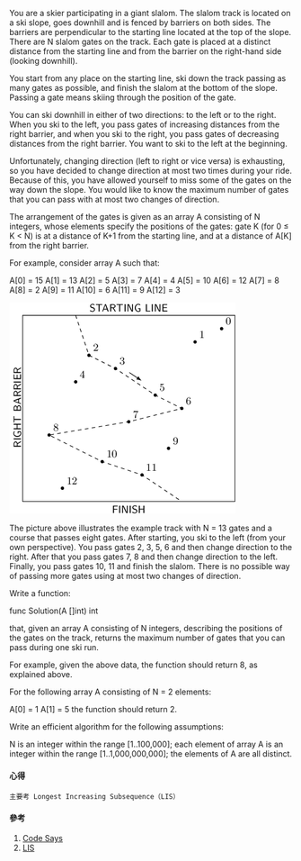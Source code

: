 You are a skier participating in a giant slalom. The slalom track is located on a ski slope, goes downhill and is fenced by barriers on both sides. The barriers are perpendicular to the starting line located at the top of the slope. There are N slalom gates on the track. Each gate is placed at a distinct distance from the starting line and from the barrier on the right-hand side (looking downhill).

You start from any place on the starting line, ski down the track passing as many gates as possible, and finish the slalom at the bottom of the slope. Passing a gate means skiing through the position of the gate.

You can ski downhill in either of two directions: to the left or to the right. When you ski to the left, you pass gates of increasing distances from the right barrier, and when you ski to the right, you pass gates of decreasing distances from the right barrier. You want to ski to the left at the beginning.

Unfortunately, changing direction (left to right or vice versa) is exhausting, so you have decided to change direction at most two times during your ride. Because of this, you have allowed yourself to miss some of the gates on the way down the slope. You would like to know the maximum number of gates that you can pass with at most two changes of direction.

The arrangement of the gates is given as an array A consisting of N integers, whose elements specify the positions of the gates: gate K (for 0 ≤ K < N) is at a distance of K+1 from the starting line, and at a distance of A[K] from the right barrier.

For example, consider array A such that:

  A[0] = 15
  A[1] = 13
  A[2] = 5
  A[3] = 7
  A[4] = 4
  A[5] = 10
  A[6] = 12
  A[7] = 8
  A[8] = 2
  A[9] = 11
  A[10] = 6
  A[11] = 9
  A[12] = 3

![](figure1.png)

The picture above illustrates the example track with N = 13 gates and a course that passes eight gates. After starting, you ski to the left (from your own perspective). You pass gates 2, 3, 5, 6 and then change direction to the right. After that you pass gates 7, 8 and then change direction to the left. Finally, you pass gates 10, 11 and finish the slalom. There is no possible way of passing more gates using at most two changes of direction.

Write a function:

func Solution(A []int) int

that, given an array A consisting of N integers, describing the positions of the gates on the track, returns the maximum number of gates that you can pass during one ski run.

For example, given the above data, the function should return 8, as explained above.

For the following array A consisting of N = 2 elements:

  A[0] = 1
  A[1] = 5
the function should return 2.

Write an efficient algorithm for the following assumptions:

N is an integer within the range [1..100,000];
each element of array A is an integer within the range [1..1,000,000,000];
the elements of A are all distinct.

#### 心得
```
主要考 Longest Increasing Subsequence（LIS）
```
#### 參考
1. [Code Says](https://codesays.com/2016/solution-to-slalom-skiing-by-codility/)
2. [LIS](http://web.ntnu.edu.tw/~algo/LongestIncreasingSubsequence.html)
